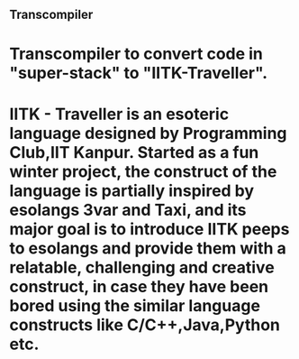## Transcompiler

# Transcompiler to convert code in "super-stack" to "IITK-Traveller". 

# IITK - Traveller is an esoteric language designed by Programming Club,IIT Kanpur. Started as a fun winter project, the construct of the language is partially inspired by esolangs 3var and Taxi, and its major goal is to introduce IITK peeps to esolangs and provide them with a relatable, challenging and creative construct, in case they have been bored using the similar language constructs like C/C++,Java,Python etc.

